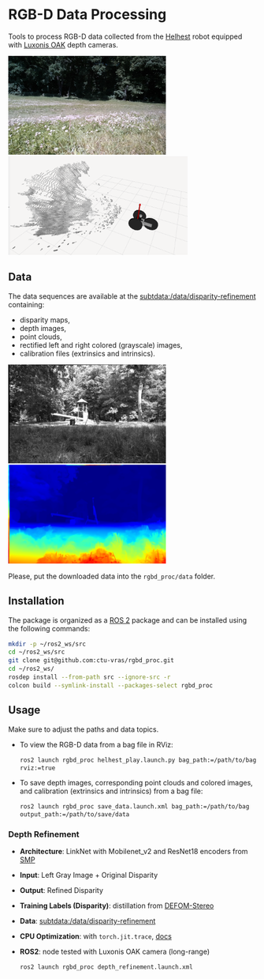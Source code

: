 # RGB-D Data Processing

Tools to process RGB-D data collected from the
[Helhest](https://www.helhest.com/) robot equipped with
[Luxonis OAK](https://shop.luxonis.com/collections/oak-cameras-1) depth cameras.

<img src="./docs/imgs/rgb.png" height="200"/> <img src="./docs/imgs/robot_depth_cloud.png" height="200"/>


## Data

The data sequences are available at the
[subtdata:/data/disparity-refinement](http://subtdata.felk.cvut.cz/disparity-refinement/)
containing:
- disparity maps,
- depth images,
- point clouds,
- rectified left and right colored (grayscale) images,
- calibration files (extrinsics and intrinsics).

<img src="./docs/imgs/left_rect.png" height="200"/> <img src="./docs/imgs/defom_disp.png" height="200"/>

Please, put the downloaded data into the `rgbd_proc/data` folder.

## Installation

The package is organized as a
[ROS 2](https://docs.ros.org/) package and can be installed using the following commands:

```bash
mkdir -p ~/ros2_ws/src
cd ~/ros2_ws/src
git clone git@github.com:ctu-vras/rgbd_proc.git
cd ~/ros2_ws/
rosdep install --from-path src --ignore-src -r
colcon build --symlink-install --packages-select rgbd_proc
```


## Usage

Make sure to adjust the paths and data topics.

- To view the RGB-D data from a bag file in RViz:
    ```commandline
    ros2 launch rgbd_proc helhest_play.launch.py bag_path:=/path/to/bag rviz:=true
    ```

- To save depth images, corresponding point clouds and colored images, and calibration (extrinsics and intrinsics) from a bag file:
    ```commandline
    ros2 launch rgbd_proc save_data.launch.xml bag_path:=/path/to/bag output_path:=/path/to/save/data
    ```

### Depth Refinement

- **Architecture**: LinkNet with Mobilenet_v2 and ResNet18 encoders from [SMP](https://github.com/qubvel-org/segmentation_models.pytorch)
- **Input**: Left Gray Image + Original Disparity
- **Output**: Refined Disparity
- **Training Labels (Disparity)**: distillation from [DEFOM-Stereo](https://github.com/Insta360-Research-Team/DEFOM-Stereo)
- **Data**: [subtdata:/data/disparity-refinement](http://subtdata.felk.cvut.cz/disparity-refinement/)
- **CPU Optimization**: with `torch.jit.trace`, [docs](https://docs.pytorch.org/docs/stable/generated/torch.jit.trace.html)
- **ROS2**: node tested with Luxonis OAK camera (long-range)

  ```commandline
  ros2 launch rgbd_proc depth_refinement.launch.xml
  ```